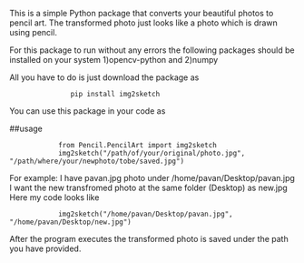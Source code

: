 This is a simple Python package that converts your beautiful photos to pencil art. The transformed photo just looks like a photo which is drawn using pencil.

For this package to run without any errors the following packages should be installed on your system 
1)opencv-python and 2)numpy

All you have to do is just download the package as

                   pip install img2sketch
You can use this package in your code as

##usage

                from Pencil.PencilArt import img2sketch
                img2sketch("/path/of/your/original/photo.jpg", "/path/where/your/newphoto/tobe/saved.jpg")
For example: I have pavan.jpg photo under /home/pavan/Desktop/pavan.jpg I want the new transfromed photo at the same folder (Desktop) as new.jpg Here my code looks like

                img2sketch("/home/pavan/Desktop/pavan.jpg", "/home/pavan/Desktop/new.jpg")
After the program executes the transformed photo is saved under the path you have provided.

